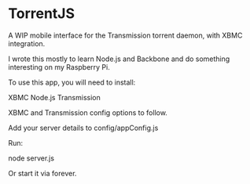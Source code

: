 TorrentJS
=========

A WIP mobile interface for the Transmission torrent daemon, with XBMC integration.

I wrote this mostly to learn Node.js and Backbone and do something interesting on my Raspberry Pi.

To use this app, you will need to install:

XBMC
Node.js
Transmission

XBMC and Transmission config options to follow.

Add your server details to config/appConfig.js

Run:

node server.js

Or start it via forever.
